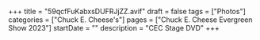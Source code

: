 +++
title = "59qcfFuKabxsDUFRJjZZ.avif"
draft = false
tags = ["Photos"]
categories = ["Chuck E. Cheese's"]
pages = ["Chuck E. Cheese Evergreen Show 2023"]
startDate = ""
description = "CEC Stage DVD"
+++
